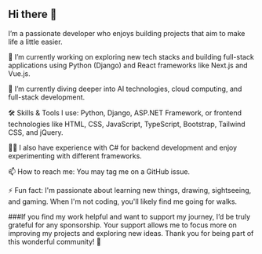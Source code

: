 ## Hi there 👋

I’m a passionate developer who enjoys building projects that aim to make life a little easier. 

🔭 I’m currently working on exploring new tech stacks and building full-stack applications using Python (Django) and React frameworks like Next.js and Vue.js.

🌱 I’m currently diving deeper into AI technologies, cloud computing, and full-stack development.

🛠️ Skills & Tools I use: Python, Django, ASP.NET Framework, or frontend technologies like HTML, CSS, JavaScript, TypeScript, Bootstrap, Tailwind CSS, and jQuery.

🧑‍💻 I also have experience with C# for backend development and enjoy experimenting with different frameworks.

📫 How to reach me: You may tag me on a GitHub issue.

⚡ Fun fact: I'm passionate about learning new things, drawing, sightseeing, and gaming. When I'm not coding, you'll likely find me going for walks.

###If you find my work helpful and want to support my journey, I’d be truly grateful for any sponsorship. Your support allows me to focus more on improving my projects and exploring new ideas. Thank you for being part of this wonderful community! 🌟

<!--
**mimi030/mimi030** is a ✨ _special_ ✨ repository because its `README.md` (this file) appears on your GitHub profile.

Here are some ideas to get you started:

- 🔭 I’m currently working on ...
- 🌱 I’m currently learning ...
- 👯 I’m looking to collaborate on ...
- 🤔 I’m looking for help with ...
- 💬 Ask me about ...
- 📫 How to reach me: ...
- 😄 Pronouns: ...
- ⚡ Fun fact: ...
-->
